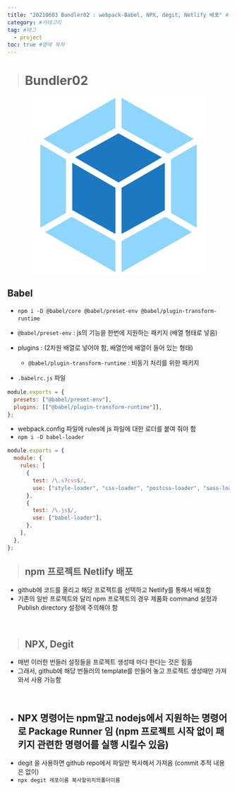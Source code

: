 ```yaml
---
title: "20210603 Bundler02 : webpack-Babel, NPX, degit, Netlify 배포" #제목
category: #카테고리
tag: #태그
  - project
toc: true #옆에 목차
---
```


> # Bundler02

<p align="center">
<img src="../assets/img/webpack_logo.png" width="400px" height="400px">
</p>

## Babel

- `npm i -D @babel/core @babel/preset-env @babel/plugin-transform-runtime`
- `@babel/preset-env` : js의 기능을 한번에 지원하는 패키지 (배열 형태로 넣음)
- plugins : (2차원 배열로 넣어야 함, 배열안에 배열이 들어 있는 형태)

  - `@babel/plugin-transform-runtime` : 비동기 처리를 위한 패키지

- `.babelrc.js` 파일

```js
module.exports = {
  presets: ["@babel/preset-env"],
  plugins: [["@babel/plugin-transform-runtime"]],
};
```

- webpack.config 파일에 rules에 js 파일에 대한 로더를 붙여 줘야 함
- `npm i -D babel-loader`

```js
module.exports = {
  module: {
    rules: [
      {
        test: /\.s?css$/,
        use: ["style-loader", "css-loader", "postcss-loader", "sass-loader"],
      },
      {
        test: /\.js$/,
        use: ["babel-loader"],
      },
    ],
  },
};
```

> ## npm 프로젝트 Netlify 배포

- github에 코드를 올리고 해당 프로젝트를 선택하고 Netlify를 통해서 배포함
- 기존의 일반 프로젝트와 달리 npm 프로젝트의 경우 제품화 command 설정과 Publish directory 설정에 주의해야 함

<br/>

> ## NPX, Degit

- 매번 이러한 번들러 설정들을 프로젝트 생성때 마다 한다는 것은 힘듦
- 그래서, github에 해당 번들러의 template를 만들어 놓고 프로젝트 생성때만 가져와서 사용 가능함

<br/>

- ## NPX 명령어는 npm말고 nodejs에서 지원하는 명령어로 Package Runner 임 (npm 프로젝트 시작 없이 패키지 관련한 명령어를 실행 시킬수 있음)
- degit 을 사용하면 github repo에서 파일만 복사해서 가져옴 (commit 추적 내용은 없이)
- `npx degit 레포이름 복사할위치의폴더이름`
